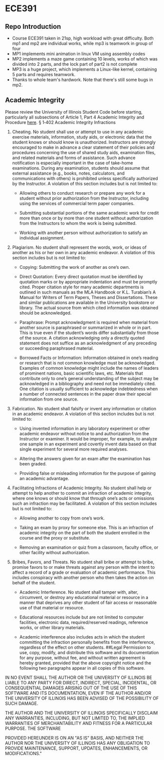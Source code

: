# ECE391
## Repo Introduction
* Course ECE391 taken in 21sp, high workload with great difficulty. Both mp1 and mp2 are individual works, while mp3 is teamwork in group of four<br/>
* MP1 implements mini animation in linux VM using assembly codes<br/>
* MP2 implements a maze game containing 10 levels, works of which was divided into 2 parts, and the lock part of part2 is not complete<br/>
* MP3 is a huge project, which implements a Linux-like kernel, containing 5 parts and requires teamwork.<br/>
* Thanks to whole team's hardwork. Note that there's still some bugs in mp2.
## Academic Integrity
Please review the University of Illinois Student Code before starting, particularly all subsections of Article 1, Part 4 Academic Integrity and Procedure [here](https://studentcode.illinois.edu/article1/part4/1-401/).
§ 1‑402 Academic Integrity Infractions

1. Cheating. No student shall use or attempt to use in any academic exercise materials, information, study aids, or electronic data that the student knows or should know is unauthorized. Instructors are strongly encouraged to make in advance a clear statement of their policies and procedures concerning the use of shared study aids, examination files, and related materials and forms of assistance. Such advance notification is especially important in the case of take-home examinations. During any examination, students should assume that external assistance (e.g., books, notes, calculators, and communications with others) is prohibited unless specifically authorized by the Instructor. A violation of this section includes but is not limited to:

    - Allowing others to conduct research or prepare any work for a student without prior authorization from the Instructor, including using the services of commercial term paper companies.

    - Submitting substantial portions of the same academic work for credit more than once or by more than one student without authorization from the Instructors to whom the work is being submitted.

    - Working with another person without authorization to satisfy an individual assignment.

2. Plagiarism. No student shall represent the words, work, or ideas of another as his or her own in any academic endeavor. A violation of this section includes but is not limited to:

    - Copying: Submitting the work of another as one’s own.

    - Direct Quotation: Every direct quotation must be identified by quotation marks or by appropriate indentation and must be promptly cited. Proper citation style for many academic departments is outlined in such manuals as the MLA Handbook or K.L. Turabian’s A Manual for Writers of Term Papers, Theses and Dissertations. These and similar publications are available in the University bookstore or library. The actual source from which cited information was obtained should be acknowledged.

    - Paraphrase: Prompt acknowledgment is required when material from another source is paraphrased or summarized in whole or in part. This is true even if the student’s words differ substantially from those of the source. A citation acknowledging only a directly quoted statement does not suffice as an acknowledgment of any preceding or succeeding paraphrased material.

    - Borrowed Facts or Information: Information obtained in one’s reading or research that is not common knowledge must be acknowledged. Examples of common knowledge might include the names of leaders of prominent nations, basic scientific laws, etc. Materials that contribute only to one’s general understanding of the subject may be acknowledged in a bibliography and need not be immediately cited. One citation is usually sufficient to acknowledge indebtedness when a number of connected sentences in the paper draw their special information from one source.

3. Fabrication. No student shall falsify or invent any information or citation in an academic endeavor. A violation of this section includes but is not limited to:

    - Using invented information in any laboratory experiment or other academic endeavor without notice to and authorization from the Instructor or examiner. It would be improper, for example, to analyze one sample in an experiment and covertly invent data based on that single experiment for several more required analyses.

    - Altering the answers given for an exam after the examination has been graded.

    - Providing false or misleading information for the purpose of gaining an academic advantage.

4. Facilitating Infractions of Academic Integrity. No student shall help or attempt to help another to commit an infraction of academic integrity, where one knows or should know that through one’s acts or omissions such an infraction may be facilitated. A violation of this section includes but is not limited to:

    - Allowing another to copy from one’s work.

    - Taking an exam by proxy for someone else. This is an infraction of academic integrity on the part of both the student enrolled in the course and the proxy or substitute.

    - Removing an examination or quiz from a classroom, faculty office, or other facility without authorization.

5. Bribes, Favors, and Threats. No student shall bribe or attempt to bribe, promise favors to or make threats against any person with the intent to affect a record of a grade or evaluation of academic performance. This includes conspiracy with another person who then takes the action on behalf of the student.

    - Academic Interference. No student shall tamper with, alter, circumvent, or destroy any educational material or resource in a manner that deprives any other student of fair access or reasonable use of that material or resource.

    - Educational resources include but are not limited to computer facilities, electronic data, required/reserved readings, reference works, or other library materials.

    - Academic interference also includes acts in which the student committing the infraction personally benefits from the interference, regardless of the effect on other students.
##Legal
Permission to use, copy, modify, and distribute this software and its documentation for any purpose, without fee, and without written agreement is hereby granted, provided that the above copyright notice and the following two paragraphs appear in all copies of this software.

IN NO EVENT SHALL THE AUTHOR OR THE UNIVERSITY OF ILLINOIS BE LIABLE TO ANY PARTY FOR DIRECT, INDIRECT, SPECIAL, INCIDENTAL, OR CONSEQUENTIAL DAMAGES ARISING OUT OF THE USE OF THIS SOFTWARE AND ITS DOCUMENTATION, EVEN IF THE AUTHOR AND/OR THE UNIVERSITY OF ILLINOIS HAS BEEN ADVISED OF THE POSSIBILITY OF SUCH DAMAGE.

THE AUTHOR AND THE UNIVERSITY OF ILLINOIS SPECIFICALLY DISCLAIM ANY WARRANTIES, INCLUDING, BUT NOT LIMITED TO, THE IMPLIED WARRANTIES OF MERCHANTABILITY AND FITNESS FOR A PARTICULAR PURPOSE. THE SOFTWARE

PROVIDED HEREUNDER IS ON AN "AS IS" BASIS, AND NEITHER THE AUTHOR NOR THE UNIVERSITY OF ILLINOIS HAS ANY OBLIGATION TO PROVIDE MAINTENANCE, SUPPORT, UPDATES, ENHANCEMENTS, OR MODIFICATIONS."
